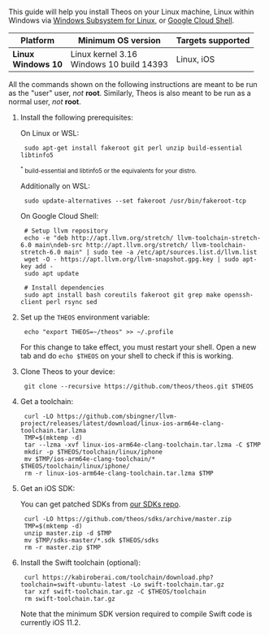 This guide will help you install Theos on your Linux machine, Linux within Windows via [Windows Subsystem for Linux](https://docs.microsoft.com/windows/wsl), or [Google Cloud Shell](https://console.cloud.google.com/cloudshell).

| Platform | Minimum OS version | Targets supported
|----------|--------------------|-------------------|
| **Linux** <br> **Windows 10** | Linux kernel 3.16 <br> Windows 10 build 14393 | Linux, iOS |

All the commands shown on the following instructions are meant to be run as the "user" user, _not_ **root**. Similarly, Theos is also meant to be run as a normal user, _not_ **root**.

1. Install the following prerequisites:

	On Linux or WSL:

		sudo apt-get install fakeroot git perl unzip build-essential libtinfo5

	<sup>
	<sup>*</sup> build-essential and libtinfo5 or the equivalents for your distro.
	</sup>

	Additionally on WSL:

		sudo update-alternatives --set fakeroot /usr/bin/fakeroot-tcp

	On Google Cloud Shell:

		# Setup llvm repository
		echo -e "deb http://apt.llvm.org/stretch/ llvm-toolchain-stretch-6.0 main\ndeb-src http://apt.llvm.org/stretch/ llvm-toolchain-stretch-6.0 main" | sudo tee -a /etc/apt/sources.list.d/llvm.list
		wget -O - https://apt.llvm.org/llvm-snapshot.gpg.key | sudo apt-key add -
		sudo apt update

		# Install dependencies
		sudo apt install bash coreutils fakeroot git grep make openssh-client perl rsync sed

1. Set up the `THEOS` environment variable:

		echo "export THEOS=~/theos" >> ~/.profile

	For this change to take effect, you must restart your shell. Open a new tab and do `echo $THEOS` on your shell to check if this is working.

1. Clone Theos to your device:

		git clone --recursive https://github.com/theos/theos.git $THEOS

1. Get a toolchain:

		curl -LO https://github.com/sbingner/llvm-project/releases/latest/download/linux-ios-arm64e-clang-toolchain.tar.lzma
		TMP=$(mktemp -d)
		tar --lzma -xvf linux-ios-arm64e-clang-toolchain.tar.lzma -C $TMP
		mkdir -p $THEOS/toolchain/linux/iphone
		mv $TMP/ios-arm64e-clang-toolchain/* $THEOS/toolchain/linux/iphone/
		rm -r linux-ios-arm64e-clang-toolchain.tar.lzma $TMP

1. Get an iOS SDK:

	You can get patched SDKs from [our SDKs repo](https://github.com/theos/sdks).

		curl -LO https://github.com/theos/sdks/archive/master.zip
		TMP=$(mktemp -d)
		unzip master.zip -d $TMP
		mv $TMP/sdks-master/*.sdk $THEOS/sdks
		rm -r master.zip $TMP

1. Install the Swift toolchain (optional):

		curl https://kabiroberai.com/toolchain/download.php?toolchain=swift-ubuntu-latest -Lo swift-toolchain.tar.gz
		tar xzf swift-toolchain.tar.gz -C $THEOS/toolchain
		rm swift-toolchain.tar.gz

	Note that the minimum SDK version required to compile Swift code is currently iOS 11.2.
